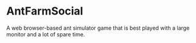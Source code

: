 # AntFarmSocial
A web browser-based ant simulator game that is best played with a large monitor and a lot of spare time.
